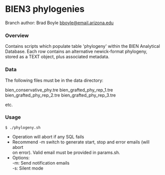 # BIEN3 phylogenies

Branch author: Brad Boyle
bboyle@email.arizona.edu

### Overview

Contains scripts which populate table 'phylogeny' within the BIEN Analytical 
Database.  Each row contains an alternative newick-format phylogeny, stored as 
a TEXT object, plus associated metadata. 

### Data

The following files must be in the data directory:

bien_conservative_phy.tre
bien_grafted_phy_rep_1.tre
bien_grafted_phy_rep_2.tre
bien_grafted_phy_rep_3.tre

etc.

### Usage

```
$ ./phylogeny.sh
```

  * Operation will abort if any SQL fails
  * Recommend -m switch to generate start, stop and error emails (will abort  
    on error). Valid email must be provided in params.sh.
  * Options:  
  	-m: Send notification emails  
  	-s: Silent mode  
